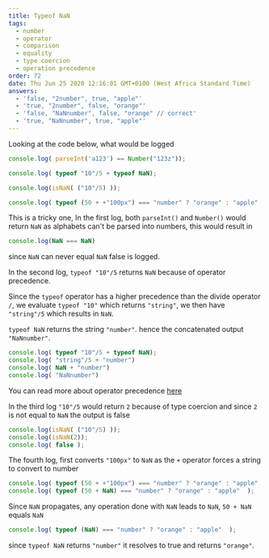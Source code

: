 ```yaml
---
title: Typeof NaN
tags:
  - number
  - operator
  - comparison
  - equality
  - type coercion
  - operation precedence
order: 72
date: Thu Jun 25 2020 12:16:01 GMT+0100 (West Africa Standard Time)
answers: 
  - 'false, "2number", true, "apple"'
  - 'true, "2number", false, "orange"'
  - 'false, "NaNnumber", false, "orange" // correct'
  - 'true, "NaNnumber", true, "apple"'
---
```


Looking at the code below, what would be logged

```js
console.log( parseInt('a123') == Number("123z"));

console.log( typeof "10"/5 + typeof NaN);

console.log(isNaN( ("10"/5) )); 

console.log( typeof (50 + +"100px") === "number" ? "orange" : "apple"  );

```

<!-- explanation -->


This is a tricky one, 
In the first log, both `parseInt()` and `Number()` would return `NaN`
as alphabets can't be parsed into numbers, this would result in
```js
console.log(NaN === NaN)
```
since `NaN` can never equal `NaN` false is logged.

In the second log, `typeof "10"/5` returns `NaN` because of operator precedence.

Since the `typeof` operator has a higher precedence than the divide operator `/`,
we evaluate `typeof "10"` which returns `"string"`, we then have `"string"/5`
which results in `NaN`.

`typeof NaN` returns the string `"number"`.
hence the concatenated output `"NaNnumber"`.
```js
console.log( typeof "10"/5 + typeof NaN);
console.log( "string"/5 + "number")
console.log( NaN + "number")
console.log( "NaNnumber")
```
You can read more about operator precedence [here](https://developer.mozilla.org/en-US/docs/Web/JavaScript/Reference/Operators/Operator_Precedence)


In the third log `"10"/5` would return `2` because of type coercion
and since `2` is not equal to `NaN`
the output is false

```js
console.log(isNaN( ("10"/5) )); 
console.log(isNaN(2)); 
console.log( false ); 
```


The fourth log, first converts `"100px"` to `NaN` as the `+` operator forces a string to convert to number
```js
console.log( typeof (50 + +"100px") === "number" ? "orange" : "apple"  );
console.log( typeof (50 + NaN) === "number" ? "orange" : "apple"  );
```

Since `NaN` propagates, any operation done with `NaN` leads to `NaN`, `50 + NaN` equals `NaN`
```js
console.log( typeof (NaN) === "number" ? "orange" : "apple"  );
```

since `typeof NaN` returns `"number"` it resolves to true and returns `"orange"`.
